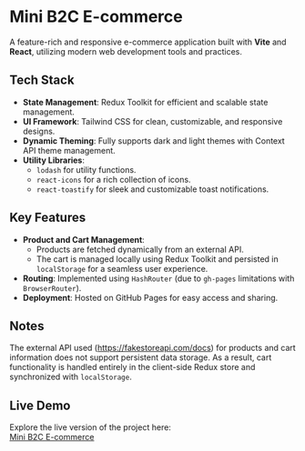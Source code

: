 # Mini B2C E-commerce

A feature-rich and responsive e-commerce application built with **Vite** and **React**, utilizing modern web development tools and practices.

## Tech Stack
- **State Management**: Redux Toolkit for efficient and scalable state management.
- **UI Framework**: Tailwind CSS for clean, customizable, and responsive designs.
- **Dynamic Theming**: Fully supports dark and light themes with Context API theme management.
- **Utility Libraries**: 
  - `lodash` for utility functions.
  - `react-icons` for a rich collection of icons.
  - `react-toastify` for sleek and customizable toast notifications.

## Key Features
- **Product and Cart Management**: 
  - Products are fetched dynamically from an external API.
  - The cart is managed locally using Redux Toolkit and persisted in `localStorage` for a seamless user experience.
- **Routing**: Implemented using `HashRouter` (due to `gh-pages` limitations with `BrowserRouter`).
- **Deployment**: Hosted on GitHub Pages for easy access and sharing.

## Notes
The external API used (https://fakestoreapi.com/docs) for products and cart information does not support persistent data storage. As a result, cart functionality is handled entirely in the client-side Redux store and synchronized with `localStorage`.

## Live Demo
Explore the live version of the project here:  
[Mini B2C E-commerce](https://aotenkaya.github.io/mini-b2c-ecommerce/)
